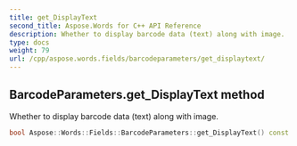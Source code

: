 ```yaml
---
title: get_DisplayText
second_title: Aspose.Words for C++ API Reference
description: Whether to display barcode data (text) along with image.
type: docs
weight: 79
url: /cpp/aspose.words.fields/barcodeparameters/get_displaytext/
---
```

## BarcodeParameters.get_DisplayText method


Whether to display barcode data (text) along with image.

```cpp
bool Aspose::Words::Fields::BarcodeParameters::get_DisplayText() const
```

